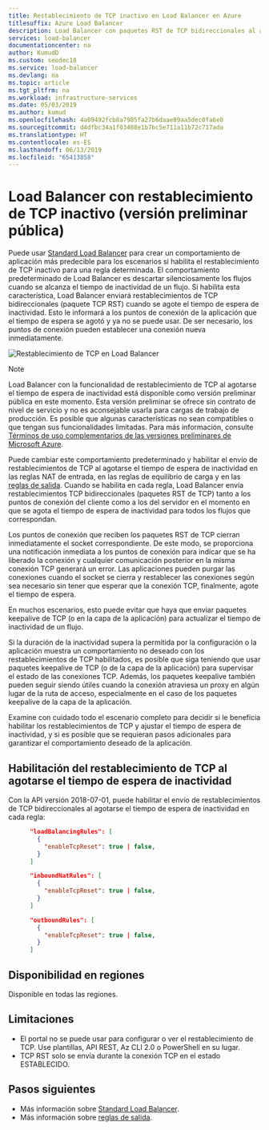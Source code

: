 ```yaml
---
title: Restablecimiento de TCP inactivo en Load Balancer en Azure
titlesuffix: Azure Load Balancer
description: Load Balancer con paquetes RST de TCP bidireccionales al agotarse el tiempo de espera de inactividad
services: load-balancer
documentationcenter: na
author: KumudD
ms.custom: seodec18
ms.service: load-balancer
ms.devlang: na
ms.topic: article
ms.tgt_pltfrm: na
ms.workload: infrastructure-services
ms.date: 05/03/2019
ms.author: kumud
ms.openlocfilehash: 4a09492fcb8a7985fa27b6daae89aa5dec0fa6e0
ms.sourcegitcommit: d4dfbc34a1f03488e1b7bc5e711a11b72c717ada
ms.translationtype: HT
ms.contentlocale: es-ES
ms.lasthandoff: 06/13/2019
ms.locfileid: "65413858"
---
```

# <a name="load-balancer-with-tcp-reset-on-idle-public-preview"></a>Load Balancer con restablecimiento de TCP inactivo (versión preliminar pública)

Puede usar [Standard Load Balancer](load-balancer-standard-overview.md) para crear un comportamiento de aplicación más predecible para los escenarios si habilita el restablecimiento de TCP inactivo para una regla determinada. El comportamiento predeterminado de Load Balancer es descartar silenciosamente los flujos cuando se alcanza el tiempo de inactividad de un flujo.  Si habilita esta característica, Load Balancer enviará restablecimientos de TCP bidireccionales (paquete TCP RST) cuando se agote el tiempo de espera de inactividad.  Esto le informará a los puntos de conexión de la aplicación que el tiempo de espera se agotó y ya no se puede usar.  De ser necesario, los puntos de conexión pueden establecer una conexión nueva inmediatamente.

![Restablecimiento de TCP en Load Balancer](media/load-balancer-tcp-reset/load-balancer-tcp-reset.png)

>[!NOTE] 
>Load Balancer con la funcionalidad de restablecimiento de TCP al agotarse el tiempo de espera de inactividad está disponible como versión preliminar pública en este momento. Esta versión preliminar se ofrece sin contrato de nivel de servicio y no es aconsejable usarla para cargas de trabajo de producción. Es posible que algunas características no sean compatibles o que tengan sus funcionalidades limitadas. Para más información, consulte [Términos de uso complementarios de las versiones preliminares de Microsoft Azure](https://azure.microsoft.com/support/legal/preview-supplemental-terms/).
 
Puede cambiar este comportamiento predeterminado y habilitar el envío de restablecimientos de TCP al agotarse el tiempo de espera de inactividad en las reglas NAT de entrada, en las reglas de equilibrio de carga y en las [reglas de salida](https://aka.ms/lboutboundrules).  Cuando se habilita en cada regla, Load Balancer envía restablecimientos TCP bidireccionales (paquetes RST de TCP) tanto a los puntos de conexión del cliente como a los del servidor en el momento en que se agota el tiempo de espera de inactividad para todos los flujos que correspondan.

Los puntos de conexión que reciben los paquetes RST de TCP cierran inmediatamente el socket correspondiente. De este modo, se proporciona una notificación inmediata a los puntos de conexión para indicar que se ha liberado la conexión y cualquier comunicación posterior en la misma conexión TCP generará un error.  Las aplicaciones pueden purgar las conexiones cuando el socket se cierra y restablecer las conexiones según sea necesario sin tener que esperar que la conexión TCP, finalmente, agote el tiempo de espera.

En muchos escenarios, esto puede evitar que haya que enviar paquetes keepalive de TCP (o en la capa de la aplicación) para actualizar el tiempo de inactividad de un flujo. 

Si la duración de la inactividad supera la permitida por la configuración o la aplicación muestra un comportamiento no deseado con los restablecimientos de TCP habilitados, es posible que siga teniendo que usar paquetes keepalive de TCP (o de la capa de la aplicación) para supervisar el estado de las conexiones TCP.  Además, los paquetes keepalive también pueden seguir siendo útiles cuando la conexión atraviesa un proxy en algún lugar de la ruta de acceso, especialmente en el caso de los paquetes keepalive de la capa de la aplicación.  

Examine con cuidado todo el escenario completo para decidir si le beneficia habilitar los restablecimientos de TCP y ajustar el tiempo de espera de inactividad, y si es posible que se requieran pasos adicionales para garantizar el comportamiento deseado de la aplicación.

## <a name="enabling-tcp-reset-on-idle-timeout"></a>Habilitación del restablecimiento de TCP al agotarse el tiempo de espera de inactividad

Con la API versión 2018-07-01, puede habilitar el envío de restablecimientos de TCP bidireccionales al agotarse el tiempo de espera de inactividad en cada regla:

```json
      "loadBalancingRules": [
        {
          "enableTcpReset": true | false,
        }
      ]
```

```json
      "inboundNatRules": [
        {
          "enableTcpReset": true | false,
        }
      ]
```

```json
      "outboundRules": [
        {
          "enableTcpReset": true | false,
        }
      ]
```

## <a name="regions"></a> Disponibilidad en regiones

Disponible en todas las regiones.

## <a name="limitations"></a>Limitaciones

- El portal no se puede usar para configurar o ver el restablecimiento de TCP.  Use plantillas, API REST, Az CLI 2.0 o PowerShell en su lugar.
- TCP RST solo se envía durante la conexión TCP en el estado ESTABLECIDO.

## <a name="next-steps"></a>Pasos siguientes

- Más información sobre [Standard Load Balancer](load-balancer-standard-overview.md).
- Más información sobre [reglas de salida](load-balancer-outbound-rules-overview.md).
